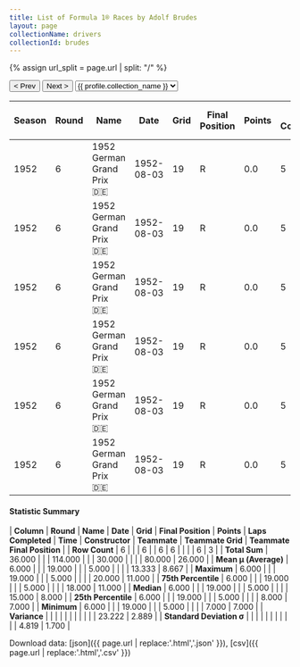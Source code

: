 ```yaml
---
title: List of Formula 1® Races by Adolf Brudes
layout: page
collectionName: drivers
collectionId: brudes
---
```


{% assign url_split = page.url | split: "/" %}
<div id="collection-navigation">
<button onclick="selector.options[selector.selectedIndex-1].value && (window.location = selector.options[selector.selectedIndex-1].value);">&lt; Prev</button>
<button onclick="selector.options[selector.selectedIndex+1].value && (window.location = selector.options[selector.selectedIndex+1].value);">Next &gt;</button>
<select id="selector" onchange="this.options[this.selectedIndex].value && (window.location = this.options[this.selectedIndex].value);">
  {% for collectionId in site.data[page.collectionName].refs %}
    {% if collectionId == page.collectionId %}
      {% assign selected = "selected" %}
    {% else %}
      {% assign selected = "" %}
    {% endif %}
    {% assign profile = site.data[page.collectionName][collectionId].profile %}
    <option value="/f1/{{ page.collectionName }}/{{ collectionId }}/{{ url_split[4] }}" {{ selected }}>{{ profile.collection_name }}</option>
  {% endfor %}
</select>
</div>

| Season | Round | Name | Date | Grid | Final Position | Points | Laps Completed | Time | Constructor | Teammate | Teammate Grid | Teammate Final Position |
|--|--|--|--|--|--|--|--|--|--|--|--|--|
| 1952 | 6 | 1952 German Grand Prix 🇩🇪 | 1952-08-03 | 19 | R | 0.0 | 5 |   | Veritas 🇩🇪 | [Fritz Riess 🇩🇪](/f1/drivers/riess) | 12 | 7 |
| 1952 | 6 | 1952 German Grand Prix 🇩🇪 | 1952-08-03 | 19 | R | 0.0 | 5 |   | Veritas 🇩🇪 | [Toni Ulmen 🇩🇪](/f1/drivers/ulmen) | 15 | 8 |
| 1952 | 6 | 1952 German Grand Prix 🇩🇪 | 1952-08-03 | 19 | R | 0.0 | 5 |   | Veritas 🇩🇪 | [Hans Klenk 🇩🇪](/f1/drivers/klenk) | 8 | 11 |
| 1952 | 6 | 1952 German Grand Prix 🇩🇪 | 1952-08-03 | 19 | R | 0.0 | 5 |   | Veritas 🇩🇪 | [Paul Pietsch 🇩🇪](/f1/drivers/pietsch) | 7 | R |
| 1952 | 6 | 1952 German Grand Prix 🇩🇪 | 1952-08-03 | 19 | R | 0.0 | 5 |   | Veritas 🇩🇪 | [Theo Helfrich 🇩🇪](/f1/drivers/helfrich) | 18 | R |
| 1952 | 6 | 1952 German Grand Prix 🇩🇪 | 1952-08-03 | 19 | R | 0.0 | 5 |   | Veritas 🇩🇪 | [Josef Peters 🇩🇪](/f1/drivers/peters) | 20 | R |

#### Statistic Summary

| **Column** | **Round** | **Name** | **Date** | **Grid** | **Final Position** | **Points** | **Laps Completed** | **Time** | **Constructor** | **Teammate** | **Teammate Grid** | **Teammate Final Position** |
| **Row Count** | 6 |  |  | 6 |  | 6 | 6 |  |  |  | 6 | 3 |
| **Total Sum** | 36.000 |  |  | 114.000 |  |  | 30.000 |  |  |  | 80.000 | 26.000 |
| **Mean μ (Average)** | 6.000 |  |  | 19.000 |  |  | 5.000 |  |  |  | 13.333 | 8.667 |
| **Maximum** | 6.000 |  |  | 19.000 |  |  | 5.000 |  |  |  | 20.000 | 11.000 |
| **75th Percentile** | 6.000 |  |  | 19.000 |  |  | 5.000 |  |  |  | 18.000 | 11.000 |
| **Median** | 6.000 |  |  | 19.000 |  |  | 5.000 |  |  |  | 15.000 | 8.000 |
| **25th Percentile** | 6.000 |  |  | 19.000 |  |  | 5.000 |  |  |  | 8.000 | 7.000 |
| **Minimum** | 6.000 |  |  | 19.000 |  |  | 5.000 |  |  |  | 7.000 | 7.000 |
| **Variance** |  |  |  |  |  |  |  |  |  |  | 23.222 | 2.889 |
| **Standard Deviation σ** |  |  |  |  |  |  |  |  |  |  | 4.819 | 1.700 |

Download data: [json]({{ page.url | replace:'.html','.json' }}), [csv]({{ page.url | replace:'.html','.csv' }})
